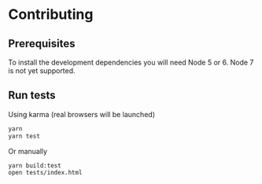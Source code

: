 # Contributing

## Prerequisites

To install the development dependencies you will need Node 5 or 6. Node 7 is not yet supported.

## Run tests

Using karma (real browsers will be launched)

```bash
yarn
yarn test
```

Or manually

```bash
yarn build:test
open tests/index.html
```
